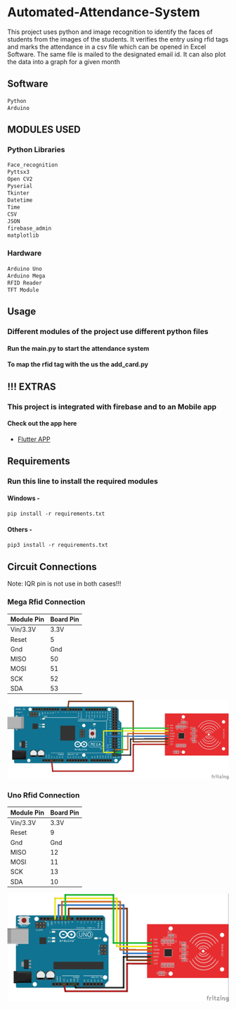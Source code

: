 # Automated-Attendance-System

This project uses python and image recognition to identify the faces of students from the images of the students. It verifies the entry using rfid tags and marks the attendance in a csv file which can be opened in Excel Software. The same file is mailed to the designated email id. It can also plot the data into a graph for a given month

## Software

    Python
    Arduino

## MODULES USED

### Python Libraries

    Face_recognition
    Pyttsx3
    Open CV2
    Pyserial
    Tkinter
    Datetime
    Time
    CSV
    JSON
    firebase_admin
    matplotlib

### Hardware

    Arduino Uno
    Arduino Mega
    RFID Reader
    TFT Module

## Usage

### Different modules of the project use different python files  

#### Run the main.py to start the attendance system

#### To map the rfid tag with the us the add_card.py

## !!! EXTRAS

### This project is integrated with firebase and to an Mobile app

#### Check out the app here

- [Flutter APP](https://github.com/shabesa/Attendance_Viewer)

## Requirements

### Run this line to install the required modules

#### Windows -

    pip install -r requirements.txt

#### Others -

    pip3 install -r requirements.txt

## Circuit Connections

Note: IQR pin is not use in both cases!!!

### Mega Rfid Connection

| Module Pin | Board Pin |
|    ---     |    ---    |
|  Vin/3.3V  |    3.3V   |
|   Reset    |     5     |
|    Gnd     |    Gnd    |
|   MISO     |    50     |
|   MOSI     |    51     |
|    SCK     |    52     |
|    SDA     |    53     |

![Mega](<https://github.com/shabesa/Automated-Attendance-System/blob/main/circuit/rfid_mega.jpg?raw=true>)

### Uno Rfid Connection

| Module Pin | Board Pin |
|    ---     |    ---    |
|  Vin/3.3V  |    3.3V   |
|   Reset    |     9     |
|    Gnd     |    Gnd    |
|   MISO     |    12     |
|   MOSI     |    11     |
|    SCK     |    13     |
|    SDA     |    10     |

![Uno](<https://github.com/shabesa/Automated-Attendance-System/blob/main/circuit/rfid_uno.jpg?raw=true>)
